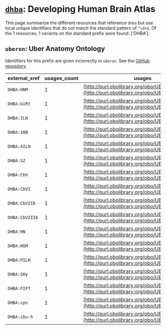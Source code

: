 # [`dhba`](https://bioregistry.io/dhba): Developing Human Brain Atlas

This page summarize the different resources that reference `dhba`
but use local unique identifiers that do not match the standard pattern of
`^\d+$`. Of the 1 resources,
1 variants on the standard prefix were found: ['DHBA'].

## `uberon`: Uber Anatomy Ontology

Identifiers for this prefix are given incorrectly in `uberon`. See the [GitHub repository](https://github.com/obophenotype/uberon).

| external_xref   |   usages_count | usages                                                                                         |
|-----------------|----------------|------------------------------------------------------------------------------------------------|
| `DHBA:HNM`      |              1 | [http://purl.obolibrary.org/obo/UBERON_0001892](http://purl.obolibrary.org/obo/UBERON_0001892) |
| `DHBA:GiRt`     |              1 | [http://purl.obolibrary.org/obo/UBERON_0002155](http://purl.obolibrary.org/obo/UBERON_0002155) |
| `DHBA:ILN`      |              1 | [http://purl.obolibrary.org/obo/UBERON_0002733](http://purl.obolibrary.org/obo/UBERON_0002733) |
| `DHBA:10N`      |              1 | [http://purl.obolibrary.org/obo/UBERON_0002870](http://purl.obolibrary.org/obo/UBERON_0002870) |
| `DHBA:AILN`     |              1 | [http://purl.obolibrary.org/obo/UBERON_0002965](http://purl.obolibrary.org/obo/UBERON_0002965) |
| `DHBA:SZ`       |              1 | [http://purl.obolibrary.org/obo/UBERON_0004023](http://purl.obolibrary.org/obo/UBERON_0004023) |
| `DHBA:CbV`      |              1 | [http://purl.obolibrary.org/obo/UBERON_0004079](http://purl.obolibrary.org/obo/UBERON_0004079) |
| `DHBA:CbVI`     |              1 | [http://purl.obolibrary.org/obo/UBERON_0004080](http://purl.obolibrary.org/obo/UBERON_0004080) |
| `DHBA:CbVIIb`   |              1 | [http://purl.obolibrary.org/obo/UBERON_0005346](http://purl.obolibrary.org/obo/UBERON_0005346) |
| `DHBA:CbVIIIb`  |              1 | [http://purl.obolibrary.org/obo/UBERON_0005349](http://purl.obolibrary.org/obo/UBERON_0005349) |
| `DHBA:HN`       |              1 | [http://purl.obolibrary.org/obo/UBERON_0008993](http://purl.obolibrary.org/obo/UBERON_0008993) |
| `DHBA:HGM`      |              1 | [http://purl.obolibrary.org/obo/UBERON_0019263](http://purl.obolibrary.org/obo/UBERON_0019263) |
| `DHBA:PILN`     |              1 | [http://purl.obolibrary.org/obo/UBERON_0019295](http://purl.obolibrary.org/obo/UBERON_0019295) |
| `DHBA:SHy`      |              1 | [http://purl.obolibrary.org/obo/UBERON_0019308](http://purl.obolibrary.org/obo/UBERON_0019308) |
| `DHBA:FIFT`     |              1 | [http://purl.obolibrary.org/obo/UBERON_0022247](http://purl.obolibrary.org/obo/UBERON_0022247) |
| `DHBA:cpn`      |              1 | [http://purl.obolibrary.org/obo/UBERON_0022271](http://purl.obolibrary.org/obo/UBERON_0022271) |
| `DHBA:cbu-h`    |              1 | [http://purl.obolibrary.org/obo/UBERON_0022272](http://purl.obolibrary.org/obo/UBERON_0022272) |

